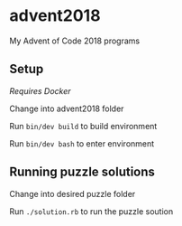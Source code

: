 # advent2018
My Advent of Code 2018 programs

## Setup
_Requires Docker_

Change into advent2018 folder

Run `bin/dev build` to build environment

Run `bin/dev bash` to enter environment

## Running puzzle solutions
Change into desired puzzle folder

Run `./solution.rb` to run the puzzle soution
